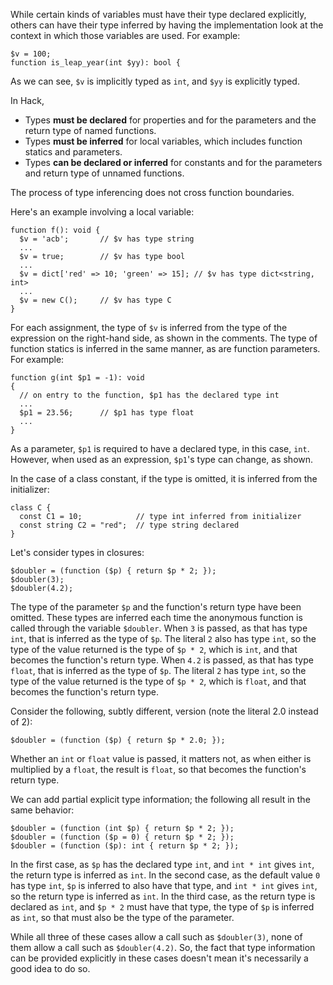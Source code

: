 While certain kinds of variables must have their type declared explicitly, others can have their type inferred by having the implementation 
look at the context in which those variables are used.  For example:

```Hack
$v = 100;
function is_leap_year(int $yy): bool {
```

As we can see, `$v` is implicitly typed as `int`, and `$yy` is explicitly typed.

In Hack,
* Types **must be declared** for properties and for the parameters and the return type of named functions.
* Types **must be inferred** for local variables, which includes function statics and parameters.
* Types **can be declared or inferred** for constants and for the parameters and return type of unnamed functions.

The process of type inferencing does not cross function boundaries.

Here's an example involving a local variable:

```Hack
function f(): void {
  $v = 'acb';       // $v has type string
  ...
  $v = true;        // $v has type bool
  ...
  $v = dict['red' => 10; 'green' => 15]; // $v has type dict<string, int>
  ...
  $v = new C();     // $v has type C
}
```

For each assignment, the type of `$v` is inferred from the type of the expression on the right-hand side, as shown in the comments. The type 
of function statics is inferred in the same manner, as are function parameters. For example:

```Hack
function g(int $p1 = -1): void
{
  // on entry to the function, $p1 has the declared type int
  ...
  $p1 = 23.56;      // $p1 has type float
  ...
}
```

As a parameter, `$p1` is required to have a declared type, in this case, `int`. However, when used as an expression, `$p1`'s type can change, as shown.

In the case of a class constant, if the type is omitted, it is inferred from the initializer:

```Hack
class C {
  const C1 = 10;            // type int inferred from initializer
  const string C2 = "red";  // type string declared
}
```

Let's consider types in closures:

```Hack
$doubler = (function ($p) { return $p * 2; });
$doubler(3);
$doubler(4.2);
```

The type of the parameter `$p` and the function's return type have been omitted. These types are inferred each time the anonymous function 
is called through the variable `$doubler`. When `3` is passed, as that has type `int`, that is inferred as the type of `$p`. The literal `2` 
also has type `int`, so the type of the value returned is the type of `$p * 2`, which is `int`, and that becomes the function's return type. 
When `4.2` is passed, as that has type `float`, that is inferred as the type of `$p`. The literal `2` has type `int`, so the type of the value 
returned is the type of `$p * 2`, which is `float`, and that becomes the function's return type.

Consider the following, subtly different, version (note the literal 2.0 instead of 2):

```Hack
$doubler = (function ($p) { return $p * 2.0; });
```

Whether an `int` or `float` value is passed, it matters not, as when either is multiplied by a `float`, the result is `float`, so that 
becomes the function's return type.

We can add partial explicit type information; the following all result in the same behavior:

```Hack
$doubler = (function (int $p) { return $p * 2; });
$doubler = (function ($p = 0) { return $p * 2; });
$doubler = (function ($p): int { return $p * 2; });
```

In the first case, as `$p` has the declared type `int`, and `int * int` gives `int`, the return type is inferred as `int`. In the second 
case, as the default value `0` has type `int`, `$p` is inferred to also have that type, and `int * int` gives `int`, so the return type 
is inferred as `int`. In the third case, as the return type is declared as `int`, and `$p * 2` must have that type, the type of `$p` is 
inferred as `int`, so that must also be the type of the parameter.

While all three of these cases allow a call such as `$doubler(3)`, none of them allow a call such as `$doubler(4.2)`. So, the fact that 
type information can be provided explicitly in these cases doesn't mean it's necessarily a good idea to do so.
